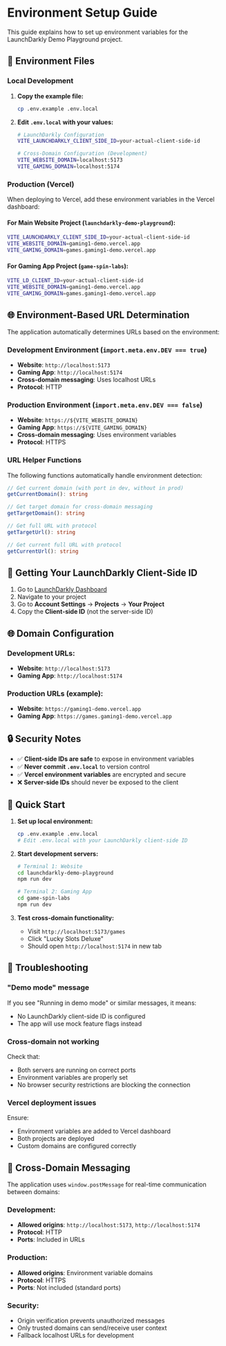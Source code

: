 # Environment Setup Guide

This guide explains how to set up environment variables for the LaunchDarkly Demo Playground project.

## 📁 Environment Files

### Local Development

1. **Copy the example file:**
   ```bash
   cp .env.example .env.local
   ```

2. **Edit `.env.local` with your values:**
   ```bash
   # LaunchDarkly Configuration
   VITE_LAUNCHDARKLY_CLIENT_SIDE_ID=your-actual-client-side-id
   
   # Cross-Domain Configuration (Development)
   VITE_WEBSITE_DOMAIN=localhost:5173
   VITE_GAMING_DOMAIN=localhost:5174
   ```

### Production (Vercel)

When deploying to Vercel, add these environment variables in the Vercel dashboard:

#### For Main Website Project (`launchdarkly-demo-playground`):
```bash
VITE_LAUNCHDARKLY_CLIENT_SIDE_ID=your-actual-client-side-id
VITE_WEBSITE_DOMAIN=gaming1-demo.vercel.app
VITE_GAMING_DOMAIN=games.gaming1-demo.vercel.app
```

#### For Gaming App Project (`game-spin-labs`):
```bash
VITE_LD_CLIENT_ID=your-actual-client-side-id
VITE_WEBSITE_DOMAIN=gaming1-demo.vercel.app
VITE_GAMING_DOMAIN=games.gaming1-demo.vercel.app
```

## 🌐 Environment-Based URL Determination

The application automatically determines URLs based on the environment:

### Development Environment (`import.meta.env.DEV === true`)
- **Website**: `http://localhost:5173`
- **Gaming App**: `http://localhost:5174`
- **Cross-domain messaging**: Uses localhost URLs
- **Protocol**: HTTP

### Production Environment (`import.meta.env.DEV === false`)
- **Website**: `https://${VITE_WEBSITE_DOMAIN}`
- **Gaming App**: `https://${VITE_GAMING_DOMAIN}`
- **Cross-domain messaging**: Uses environment variables
- **Protocol**: HTTPS

### URL Helper Functions

The following functions automatically handle environment detection:

```typescript
// Get current domain (with port in dev, without in prod)
getCurrentDomain(): string

// Get target domain for cross-domain messaging
getTargetDomain(): string

// Get full URL with protocol
getTargetUrl(): string

// Get current full URL with protocol
getCurrentUrl(): string
```

## 🔑 Getting Your LaunchDarkly Client-Side ID

1. Go to [LaunchDarkly Dashboard](https://app.launchdarkly.com)
2. Navigate to your project
3. Go to **Account Settings** → **Projects** → **Your Project**
4. Copy the **Client-side ID** (not the server-side ID)

## 🌐 Domain Configuration

### Development URLs:
- **Website**: `http://localhost:5173`
- **Gaming App**: `http://localhost:5174`

### Production URLs (example):
- **Website**: `https://gaming1-demo.vercel.app`
- **Gaming App**: `https://games.gaming1-demo.vercel.app`

## 🔒 Security Notes

- ✅ **Client-side IDs are safe** to expose in environment variables
- ✅ **Never commit `.env.local`** to version control
- ✅ **Vercel environment variables** are encrypted and secure
- ❌ **Server-side IDs** should never be exposed to the client

## 🚀 Quick Start

1. **Set up local environment:**
   ```bash
   cp .env.example .env.local
   # Edit .env.local with your LaunchDarkly client-side ID
   ```

2. **Start development servers:**
   ```bash
   # Terminal 1: Website
   cd launchdarkly-demo-playground
   npm run dev
   
   # Terminal 2: Gaming App
   cd game-spin-labs
   npm run dev
   ```

3. **Test cross-domain functionality:**
   - Visit `http://localhost:5173/games`
   - Click "Lucky Slots Deluxe"
   - Should open `http://localhost:5174` in new tab

## 🔧 Troubleshooting

### "Demo mode" message
If you see "Running in demo mode" or similar messages, it means:
- No LaunchDarkly client-side ID is configured
- The app will use mock feature flags instead

### Cross-domain not working
Check that:
- Both servers are running on correct ports
- Environment variables are properly set
- No browser security restrictions are blocking the connection

### Vercel deployment issues
Ensure:
- Environment variables are added to Vercel dashboard
- Both projects are deployed
- Custom domains are configured correctly

## 🔄 Cross-Domain Messaging

The application uses `window.postMessage` for real-time communication between domains:

### Development:
- **Allowed origins**: `http://localhost:5173`, `http://localhost:5174`
- **Protocol**: HTTP
- **Ports**: Included in URLs

### Production:
- **Allowed origins**: Environment variable domains
- **Protocol**: HTTPS
- **Ports**: Not included (standard ports)

### Security:
- Origin verification prevents unauthorized messages
- Only trusted domains can send/receive user context
- Fallback localhost URLs for development

